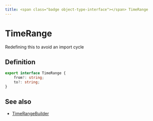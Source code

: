```yaml
---
title: <span class="badge object-type-interface"></span> TimeRange
---
```

# <span class="badge object-type-interface"></span> TimeRange

Redefining this to avoid an import cycle

## Definition

```typescript
export interface TimeRange {
	from?: string;
	to?: string;
}

```
## See also

 * <span class="badge builder"></span> [TimeRangeBuilder](./builder-TimeRangeBuilder.md)
